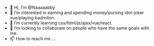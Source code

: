 - 👋 Hi, I’m @Naaaaabby
- 👀 I’m interested in earning and spending money/pursing idol-joker xue/playing badmiton.
- 🌱 I’m currently learning css/html/js/ajax/vue/react.
- 💞️ I’m looking to collaborate on people who have the same goals with me.
- 📫 How to reach me ...

<!---
Naaaaabby/Naaaaabby is a ✨ special ✨ repository because its `README.md` (this file) appears on your GitHub profile.
You can click the Preview link to take a look at your changes.
--->
